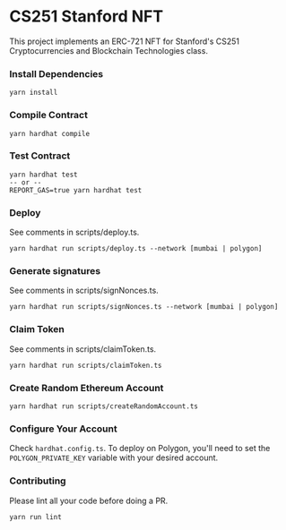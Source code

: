 # CS251 Stanford NFT

This project implements an ERC-721 NFT for Stanford's CS251 Cryptocurrencies and Blockchain Technologies class.

### Install Dependencies

```shell
yarn install
```

### Compile Contract

```shell
yarn hardhat compile
```

### Test Contract

```shell
yarn hardhat test
-- or --
REPORT_GAS=true yarn hardhat test
```

### Deploy

See comments in scripts/deploy.ts.

```shell
yarn hardhat run scripts/deploy.ts --network [mumbai | polygon]
```

### Generate signatures

See comments in scripts/signNonces.ts.

```shell
yarn hardhat run scripts/signNonces.ts --network [mumbai | polygon]
```

### Claim Token

See comments in scripts/claimToken.ts.

```shell
yarn hardhat run scripts/claimToken.ts
```

### Create Random Ethereum Account

```shell
yarn hardhat run scripts/createRandomAccount.ts
```

### Configure Your Account

Check `hardhat.config.ts`. To deploy on Polygon, you'll need to set the `POLYGON_PRIVATE_KEY` variable with your desired account.

### Contributing

Please lint all your code before doing a PR.

```shell
yarn run lint
```
